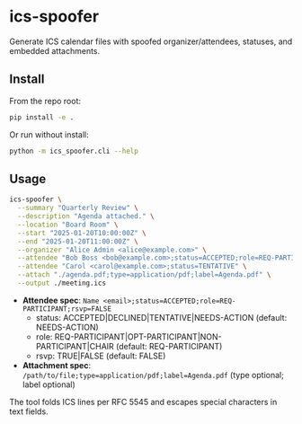 # ics-spoofer

Generate ICS calendar files with spoofed organizer/attendees, statuses, and embedded attachments.

## Install

From the repo root:

```bash
pip install -e .
```

Or run without install:

```bash
python -m ics_spoofer.cli --help
```

## Usage

```bash
ics-spoofer \
  --summary "Quarterly Review" \
  --description "Agenda attached." \
  --location "Board Room" \
  --start "2025-01-20T10:00:00Z" \
  --end "2025-01-20T11:00:00Z" \
  --organizer "Alice Admin <alice@example.com>" \
  --attendee "Bob Boss <bob@example.com>;status=ACCEPTED;role=REQ-PARTICIPANT;rsvp=FALSE" \
  --attendee "Carol <carol@example.com>;status=TENTATIVE" \
  --attach "./agenda.pdf;type=application/pdf;label=Agenda.pdf" \
  --output ./meeting.ics
```

- **Attendee spec**: `Name <email>;status=ACCEPTED;role=REQ-PARTICIPANT;rsvp=FALSE`
  - status: ACCEPTED|DECLINED|TENTATIVE|NEEDS-ACTION (default: NEEDS-ACTION)
  - role: REQ-PARTICIPANT|OPT-PARTICIPANT|NON-PARTICIPANT|CHAIR (default: REQ-PARTICIPANT)
  - rsvp: TRUE|FALSE (default: FALSE)
- **Attachment spec**: `/path/to/file;type=application/pdf;label=Agenda.pdf` (type optional; label optional)

The tool folds ICS lines per RFC 5545 and escapes special characters in text fields.
